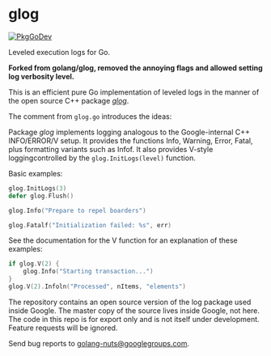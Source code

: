 # glog

[![PkgGoDev](https://pkg.go.dev/badge/github.com/goduang/glog)](https://pkg.go.dev/github.com/goduang/glog)

Leveled execution logs for Go.

**Forked from golang/glog, removed the annoying flags and allowed setting log verbosity level.**

This is an efficient pure Go implementation of leveled logs in the
manner of the open source C++ package [_glog_](https://github.com/google/glog).

The comment from `glog.go` introduces the ideas:

Package _glog_ implements logging analogous to the Google-internal C++ INFO/ERROR/V setup.  It provides the functions Info, Warning, Error, Fatal, plus formatting variants such as Infof. It also provides V-style loggingcontrolled by the `glog.InitLogs(level)` function.

Basic examples:

```go
glog.InitLogs(3)
defer glog.Flush()

glog.Info("Prepare to repel boarders")

glog.Fatalf("Initialization failed: %s", err)
```

See the documentation for the V function for an explanation of these examples:

```go
if glog.V(2) {
	glog.Info("Starting transaction...")
}
glog.V(2).Infoln("Processed", nItems, "elements")
```

The repository contains an open source version of the log package used inside Google. The master copy of the source lives inside Google, not here. The code in this repo is for export only and is not itself under development. Feature requests will be ignored.

Send bug reports to golang-nuts@googlegroups.com.

